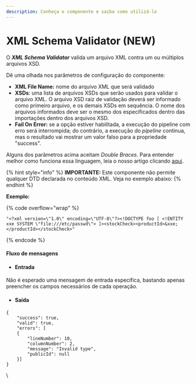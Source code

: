 ```yaml
---
description: Conheça o componente e saiba como utilizá-lo
---
```


# XML Schema Validator (NEW)

O _**XML Schema Validator**_ valida um arquivo XML contra um ou múltiplos arquivos XSD.

Dê uma olhada nos parâmetros de configuração do componente:

* **XML File Name:** nome do arquivo XML que será validado
* **XSDs**: uma lista de arquivos XSDs que serão usados para validar o arquivo XML. O arquivo XSD raiz de validação deverá ser informado como primeiro arquivo, e os demais XSDs em sequência. O nome dos arquivos informados deve ser o mesmo dos especificados dentro das importações dentro dos arquivos XSD.
* **Fail On Error:** se a opção estiver habilitada, a execução do pipeline com erro será interrompida; do contrário, a execução do _pipeline_ continua, mas o resultado vai mostrar um valor falso para a propriedade "success".

Alguns dos parâmetros acima aceitam _Double Braces_. Para entender melhor como funciona essa linguagem, leia o nosso artigo clicando [aqui](../../build/funcoes-double-braces/double-braces-e-entrada-de-dados.md).

{% hint style="info" %}
**IMPORTANTE:** Este componente não permite qualquer DTD declarada no conteúdo XML. Veja no exemplo abaixo:
{% endhint %}

**Exemplo:**

{% code overflow="wrap" %}
```
"<?xml version=\"1.0\" encoding=\"UTF-8\"?><!DOCTYPE foo [ <!ENTITY xxe SYSTEM \"file:///etc/passwd\"> ]><stockCheck><productId>&xxe;</productId></stockCheck>"
```
{% endcode %}

#### **Fluxo de mensagens** <a href="#h_6393de0970" id="h_6393de0970"></a>

* #### **Entrada** <a href="#h_a16192b0f3" id="h_a16192b0f3"></a>

Não é esperado uma mensagem de entrada específica, bastando apenas preencher os campos necessários de cada operação.

* #### **Saída** <a href="#h_843055361c" id="h_843055361c"></a>

```
{
    "success": true,
    "valid": true,
    "errors": [
    {
        "lineNumber": 10,
        "columnNumber": 2,
        "message": "Invalid type",
        "publicId": null
    }]
}
```

\
